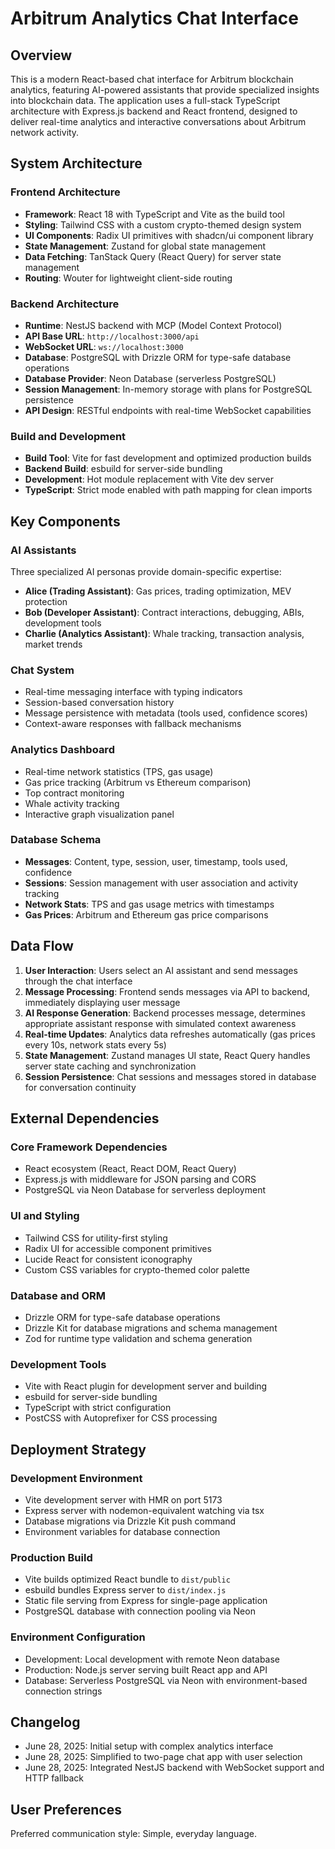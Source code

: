 # Arbitrum Analytics Chat Interface

## Overview

This is a modern React-based chat interface for Arbitrum blockchain analytics, featuring AI-powered assistants that provide specialized insights into blockchain data. The application uses a full-stack TypeScript architecture with Express.js backend and React frontend, designed to deliver real-time analytics and interactive conversations about Arbitrum network activity.

## System Architecture

### Frontend Architecture
- **Framework**: React 18 with TypeScript and Vite as the build tool
- **Styling**: Tailwind CSS with a custom crypto-themed design system
- **UI Components**: Radix UI primitives with shadcn/ui component library
- **State Management**: Zustand for global state management
- **Data Fetching**: TanStack Query (React Query) for server state management
- **Routing**: Wouter for lightweight client-side routing

### Backend Architecture
- **Runtime**: NestJS backend with MCP (Model Context Protocol)
- **API Base URL**: `http://localhost:3000/api`
- **WebSocket URL**: `ws://localhost:3000`
- **Database**: PostgreSQL with Drizzle ORM for type-safe database operations
- **Database Provider**: Neon Database (serverless PostgreSQL)
- **Session Management**: In-memory storage with plans for PostgreSQL persistence
- **API Design**: RESTful endpoints with real-time WebSocket capabilities

### Build and Development
- **Build Tool**: Vite for fast development and optimized production builds
- **Backend Build**: esbuild for server-side bundling
- **Development**: Hot module replacement with Vite dev server
- **TypeScript**: Strict mode enabled with path mapping for clean imports

## Key Components

### AI Assistants
Three specialized AI personas provide domain-specific expertise:
- **Alice (Trading Assistant)**: Gas prices, trading optimization, MEV protection
- **Bob (Developer Assistant)**: Contract interactions, debugging, ABIs, development tools  
- **Charlie (Analytics Assistant)**: Whale tracking, transaction analysis, market trends

### Chat System
- Real-time messaging interface with typing indicators
- Session-based conversation history
- Message persistence with metadata (tools used, confidence scores)
- Context-aware responses with fallback mechanisms

### Analytics Dashboard
- Real-time network statistics (TPS, gas usage)
- Gas price tracking (Arbitrum vs Ethereum comparison)
- Top contract monitoring
- Whale activity tracking
- Interactive graph visualization panel

### Database Schema
- **Messages**: Content, type, session, user, timestamp, tools used, confidence
- **Sessions**: Session management with user association and activity tracking  
- **Network Stats**: TPS and gas usage metrics with timestamps
- **Gas Prices**: Arbitrum and Ethereum gas price comparisons

## Data Flow

1. **User Interaction**: Users select an AI assistant and send messages through the chat interface
2. **Message Processing**: Frontend sends messages via API to backend, immediately displaying user message
3. **AI Response Generation**: Backend processes message, determines appropriate assistant response with simulated context awareness
4. **Real-time Updates**: Analytics data refreshes automatically (gas prices every 10s, network stats every 5s)
5. **State Management**: Zustand manages UI state, React Query handles server state caching and synchronization
6. **Session Persistence**: Chat sessions and messages stored in database for conversation continuity

## External Dependencies

### Core Framework Dependencies
- React ecosystem (React, React DOM, React Query)
- Express.js with middleware for JSON parsing and CORS
- PostgreSQL via Neon Database for serverless deployment

### UI and Styling
- Tailwind CSS for utility-first styling
- Radix UI for accessible component primitives
- Lucide React for consistent iconography
- Custom CSS variables for crypto-themed color palette

### Database and ORM
- Drizzle ORM for type-safe database operations
- Drizzle Kit for database migrations and schema management
- Zod for runtime type validation and schema generation

### Development Tools
- Vite with React plugin for development server and building
- esbuild for server-side bundling
- TypeScript with strict configuration
- PostCSS with Autoprefixer for CSS processing

## Deployment Strategy

### Development Environment
- Vite development server with HMR on port 5173
- Express server with nodemon-equivalent watching via tsx
- Database migrations via Drizzle Kit push command
- Environment variables for database connection

### Production Build
- Vite builds optimized React bundle to `dist/public`
- esbuild bundles Express server to `dist/index.js` 
- Static file serving from Express for single-page application
- PostgreSQL database with connection pooling via Neon

### Environment Configuration
- Development: Local development with remote Neon database
- Production: Node.js server serving built React app and API
- Database: Serverless PostgreSQL via Neon with environment-based connection strings

## Changelog
- June 28, 2025: Initial setup with complex analytics interface
- June 28, 2025: Simplified to two-page chat app with user selection
- June 28, 2025: Integrated NestJS backend with WebSocket support and HTTP fallback

## User Preferences

Preferred communication style: Simple, everyday language.